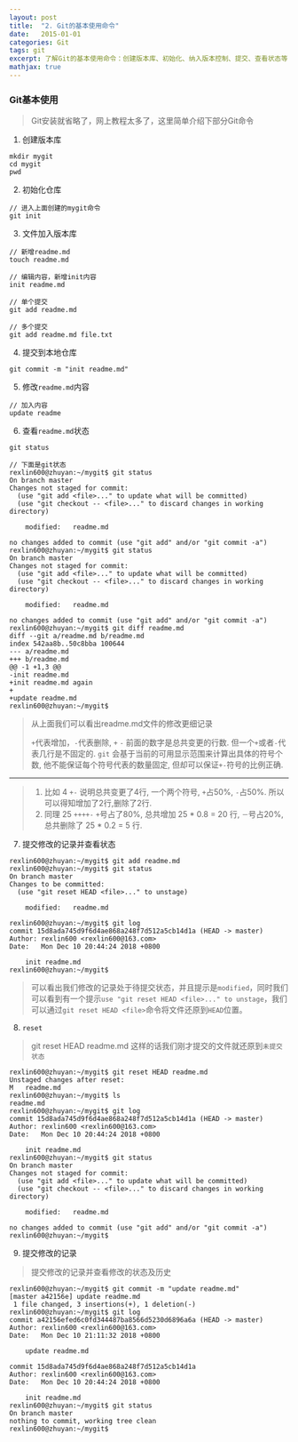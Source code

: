```yaml
---
layout: post
title:  "2. Git的基本使用命令"
date:   2015-01-01
categories: Git
tags: git
excerpt: 了解Git的基本使用命令：创建版本库、初始化、纳入版本控制、提交、查看状态等
mathjax: true
---
```


### Git基本使用

> Git安装就省略了，网上教程太多了，这里简单介绍下部分Git命令

1. 创建版本库
```
mkdir mygit
cd mygit
pwd
```

2. 初始化仓库
```
// 进入上面创建的mygit命令
git init
```

3. 文件加入版本库

```
// 新增readme.md
touch readme.md

// 编辑内容，新增init内容
init readme.md

// 单个提交
git add readme.md

// 多个提交
git add readme.md file.txt
```

4. 提交到本地仓库

```
git commit -m "init readme.md"
```

5. 修改`readme.md`内容

```
// 加入内容
update readme
```

6. 查看`readme.md`状态

```
git status

// 下面是git状态
rexlin600@zhuyan:~/mygit$ git status
On branch master
Changes not staged for commit:
  (use "git add <file>..." to update what will be committed)
  (use "git checkout -- <file>..." to discard changes in working directory)

	modified:   readme.md

no changes added to commit (use "git add" and/or "git commit -a")
rexlin600@zhuyan:~/mygit$ git status
On branch master
Changes not staged for commit:
  (use "git add <file>..." to update what will be committed)
  (use "git checkout -- <file>..." to discard changes in working directory)

	modified:   readme.md

no changes added to commit (use "git add" and/or "git commit -a")
rexlin600@zhuyan:~/mygit$ git diff readme.md
diff --git a/readme.md b/readme.md
index 542aa8b..50c8bba 100644
--- a/readme.md
+++ b/readme.md
@@ -1 +1,3 @@
-init readme.md
+init readme.md again
+
+update readme.md
rexlin600@zhuyan:~/mygit$

```

> 从上面我们可以看出readme.md文件的修改更细记录
> 
> `+`代表增加，`-`代表删除, `+` `-` 前面的数字是总共变更的行数. 
> 但一个`+`或者`-`代表几行是不固定的. `git` 会基于当前的可用显示范围来计算出具体的符号个数, 他不能保证每个符号代表的数量固定, 但却可以保证`+-`符号的比例正确.

***

> 1. 比如 4 `+-` 说明总共变更了4行, 一个两个符号, `+`占50%, `-`占50%. 所以可以得知增加了2行,删除了2行.
> 2. 同理 25 `++++-` `+`号占了80%, 总共增加 25 * 0.8 = 20 行, `－`号占20%, 总共删除了 25 * 0.2 = 5 行.

7. 提交修改的记录并查看状态

```
rexlin600@zhuyan:~/mygit$ git add readme.md
rexlin600@zhuyan:~/mygit$ git status
On branch master
Changes to be committed:
  (use "git reset HEAD <file>..." to unstage)

	modified:   readme.md

rexlin600@zhuyan:~/mygit$ git log
commit 15d8ada745d9f6d4ae868a248f7d512a5cb14d1a (HEAD -> master)
Author: rexlin600 <rexlin600@163.com>
Date:   Mon Dec 10 20:44:24 2018 +0800

    init readme.md
rexlin600@zhuyan:~/mygit$
```

> 可以看出我们修改的记录处于待提交状态，并且提示是`modified`，同时我们可以看到有一个提示`use "git reset HEAD <file>..." to unstage`，我们可以通过`git reset HEAD <file>`命令将文件还原到`HEAD`位置。

8. `reset`

> git reset HEAD readme.md
> 这样的话我们刚才提交的文件就还原到`未提交状态`

```
rexlin600@zhuyan:~/mygit$ git reset HEAD readme.md
Unstaged changes after reset:
M	readme.md
rexlin600@zhuyan:~/mygit$ ls
readme.md
rexlin600@zhuyan:~/mygit$ git log
commit 15d8ada745d9f6d4ae868a248f7d512a5cb14d1a (HEAD -> master)
Author: rexlin600 <rexlin600@163.com>
Date:   Mon Dec 10 20:44:24 2018 +0800

    init readme.md
rexlin600@zhuyan:~/mygit$ git status
On branch master
Changes not staged for commit:
  (use "git add <file>..." to update what will be committed)
  (use "git checkout -- <file>..." to discard changes in working directory)

	modified:   readme.md

no changes added to commit (use "git add" and/or "git commit -a")
rexlin600@zhuyan:~/mygit$
```

9. 提交修改的记录

> 提交修改的记录并查看修改的状态及历史

```
rexlin600@zhuyan:~/mygit$ git commit -m "update readme.md"
[master a42156e] update readme.md
 1 file changed, 3 insertions(+), 1 deletion(-)
rexlin600@zhuyan:~/mygit$ git log
commit a42156efed6c0fd344487ba8566d5230d6896a6a (HEAD -> master)
Author: rexlin600 <rexlin600@163.com>
Date:   Mon Dec 10 21:11:32 2018 +0800

    update readme.md

commit 15d8ada745d9f6d4ae868a248f7d512a5cb14d1a
Author: rexlin600 <rexlin600@163.com>
Date:   Mon Dec 10 20:44:24 2018 +0800

    init readme.md
rexlin600@zhuyan:~/mygit$ git status
On branch master
nothing to commit, working tree clean
rexlin600@zhuyan:~/mygit$
```